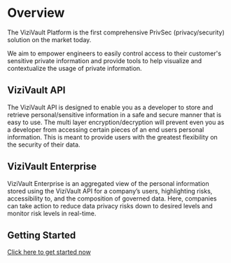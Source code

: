 # Overview
The ViziVault Platform is the first comprehensive PrivSec (privacy/security) solution on the market today.

We aim to empower engineers to easily control access to their customer's sensitive private information and provide tools to help visualize and contextualize the usage of private information.

## ViziVault API

The ViziVault API is designed to enable you as a developer to store and retrieve personal/sensitive information in a safe and secure manner that is easy to use. The multi layer encryption/decryption will prevent even you as a developer from accessing certain pieces of an end users personal information. This is meant to provide users with the greatest flexibility on the security of their data.

## ViziVault Enterprise

ViziVault Enterprise is an aggregated view of the personal information stored using the ViziVault API for a company’s users, highlighting risks, accessibility to, and the composition of governed data. Here, companies can take action to reduce data privacy risks down to desired levels and monitor risk levels in real-time.

## Getting Started
[Click here to get started now](/api/getting-started)

